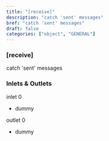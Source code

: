 ```yaml
---
title: "[receive]"
description: "catch 'sent' messages"
bref: "catch 'sent' messages"
draft: false
categories: ["object", "GENERAL"]
---
```


### [receive]

catch 'sent' messages

### Inlets & Outlets

inlet 0

 - dummy

outlet 0

 - dummy
 
